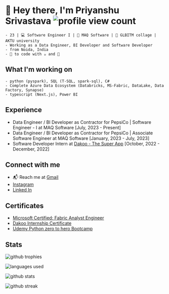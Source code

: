 # 👋 Hey there, I'm **Priyanshu Srivastava** ![profile view count](https://komarev.com/ghpvc/?username=priyanshu4705&label=Profile%20views&color=0e75b6&style=flat)

    - 23 | 💻 Software Engineer I | 🏢 MAQ Software | 🎒 GLBITM collage | AKTU university
    - Working as a Data Engineer, BI Developer and Software Developer
    - from Noida, India
    - 💜 to code with ☕ and 🎵

## What I'm working on

    - python (pyspark), SQL (T-SQL, spark-sql), C#
    - Complete Azure Data Ecosystem (Databricks, MS-Fabric, DataLake, Data Factory, Synapse)
    - typescript (Next.js), Power BI

## Experience

- Data Engineer / BI Developer as Contractor for PepsiCo | Software Engineer - I at MAQ Software [July, 2023 - Present]
- Data Engineer / BI Developer as Contractor for PepsiCo | Associate Software Engineer at MAQ Software [January, 2023 - July, 2023]
- Software Developer Intern at [Dakoo - The Super App](https://dakoo.app) [October, 2022 - December, 2022]

## Connect with me

- 📬 Reach me at [Gmail](mailto:priyanshusrivastava4705@gmail.com)
- [Instagram](https://www.instagram.com/priyanshu4705/)
- [Linked In](https://www.linkedin.com/in/priyanshu-srivastava-b49a00204/)

## Certificates

- [Microsoft Certified: Fabric Analyst Engineer](https://drive.google.com/file/d/1X2_MuxJJDTpO1dGkYdD365CQHmFtQChm/view)
- [Dakoo Internship Certificate](https://drive.google.com/file/d/1Ymk3btYLw2cbSMN5LTvUNCQhP2wnoY00/view)
- [Udemy Python zero to hero Bootcamp](https://drive.google.com/file/d/1E9jHxLTLo8SXBgeFlWhBYW1uE5943nP5/view)

## Stats

![github trophies](https://github-profile-trophy.vercel.app/?username=prixsri)

![languages used](https://github-readme-stats.vercel.app/api/top-langs?username=prixsri&show_icons=true&locale=en&layout=compact)

![github stats](https://github-readme-stats.vercel.app/api?username=prixsri&show_icons=true&locale=en)

![github streak](https://github-readme-streak-stats.herokuapp.com/?user=prixsri&)
